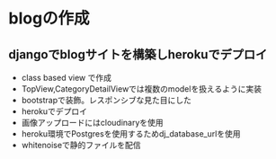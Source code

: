 
# blogの作成
## djangoでblogサイトを構築しherokuでデプロイ
- class based view で作成
- TopView,CategoryDetailViewでは複数のmodelを扱えるように実装
- bootstrapで装飾。レスポンシブな見た目にした
- herokuでデプロイ
- 画像アップロードにはcloudinaryを使用
- heroku環境でPostgresを使用するためdj_database_urlを使用
- whitenoiseで静的ファイルを配信
